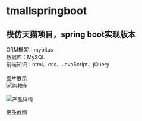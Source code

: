 # tmallspringboot<br>
## 模仿天猫项目，spring boot实现版本<br>
ORM框架：mybitas<br>
数据库：MySQL<br>
前端知识：html、css、JavaScript、jQuery<br><br>
图片展示<br>
![购物车](https://github.com/CodingWithPatience/tmallspringboot/blob/master/projectCapture/fore/cart.png "模仿天猫项目-购物车")<br><br>
![产品详情](https://github.com/CodingWithPatience/tmallspringboot/blob/master/projectCapture/fore/productDetail.png "模仿天猫项目-产品详情")<br>
<p><a href="https://github.com/CodingWithPatience/tmallspringboot/tree/master/projectCapture">更多截图</a></p>
